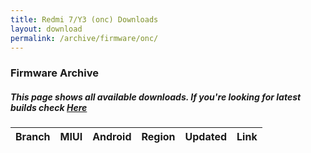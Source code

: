 ```yaml
---
title: Redmi 7/Y3 (onc) Downloads
layout: download
permalink: /archive/firmware/onc/
---
```


### Firmware Archive
##### This page shows all available downloads. If you're looking for latest builds check [Here](/firmware/onc/)


<div class="table-responsive-md">
<table id="firmware" class="compact table table-striped table-hover table-sm">
    <thead class="thead-dark">
        <tr>
            <th>Branch</th>
            <th>MIUI</th>
            <th>Android</th>
            <th>Region</th>
            <th>Updated</th>
            <th>Link</th>
        </tr>
    </thead>
    <script>loadFirmwareDownloads('onc', 'full')</script>
</table>
</div>
